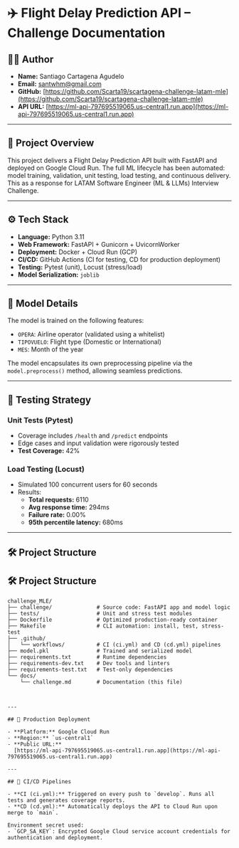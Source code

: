 # ✈️ Flight Delay Prediction API – Challenge Documentation

## 👨‍💻 Author

- **Name:** Santiago Cartagena Agudelo
- **Email:** santwhm@gmail.com
- **GitHub:** [https://github.com/Scarta19/scartagena-challenge-latam-mle](https://github.com/Scarta19/scartagena-challenge-latam-mle)
- **API URL:** [https://ml-api-797695519065.us-central1.run.app](https://ml-api-797695519065.us-central1.run.app)

---

## 🧩 Project Overview

This project delivers a Flight Delay Prediction API built with FastAPI and deployed on Google Cloud Run. The full ML lifecycle has been automated: model training, validation, unit testing, load testing, and continuous delivery. This as a response for LATAM Software Engineer (ML & LLMs) Interview Challenge.

---

## ⚙️ Tech Stack

- **Language:** Python 3.11
- **Web Framework:** FastAPI + Gunicorn + UvicornWorker
- **Deployment:** Docker + Cloud Run (GCP)
- **CI/CD:** GitHub Actions (CI for testing, CD for production deployment)
- **Testing:** Pytest (unit), Locust (stress/load)
- **Model Serialization:** `joblib`

---

## 🧠 Model Details

The model is trained on the following features:
- `OPERA`: Airline operator (validated using a whitelist)
- `TIPOVUELO`: Flight type (Domestic or International)
- `MES`: Month of the year

The model encapsulates its own preprocessing pipeline via the `model.preprocess()` method, allowing seamless predictions.

---

## 🔬 Testing Strategy

### Unit Tests (Pytest)
- Coverage includes `/health` and `/predict` endpoints
- Edge cases and input validation were rigorously tested
- **Test Coverage:** 42%

### Load Testing (Locust)
- Simulated 100 concurrent users for 60 seconds
- Results:
  - **Total requests:** 6110
  - **Avg response time:** 294ms
  - **Failure rate:** 0.00%
  - **95th percentile latency:** 680ms

---

## 🛠️ Project Structure

## 🛠️ Project Structure

```plaintext
challenge_MLE/
├── challenge/              # Source code: FastAPI app and model logic
├── tests/                  # Unit and stress test modules
├── Dockerfile              # Optimized production-ready container
├── Makefile                # CLI automation: install, test, stress-test
├── .github/
│   └── workflows/          # CI (ci.yml) and CD (cd.yml) pipelines
├── model.pkl               # Trained and serialized model
├── requirements.txt        # Runtime dependencies
├── requirements-dev.txt    # Dev tools and linters
├── requirements-test.txt   # Test-only dependencies
└── docs/
    └── challenge.md        # Documentation (this file)



---

## 🚀 Production Deployment

- **Platform:** Google Cloud Run
- **Region:** `us-central1`
- **Public URL:**
  [https://ml-api-797695519065.us-central1.run.app](https://ml-api-797695519065.us-central1.run.app)

---

## 🔁 CI/CD Pipelines

- **CI (ci.yml):** Triggered on every push to `develop`. Runs all tests and generates coverage reports.
- **CD (cd.yml):** Automatically deploys the API to Cloud Run upon merge to `main`.

Environment secret used:
- `GCP_SA_KEY`: Encrypted Google Cloud service account credentials for authentication and deployment.
